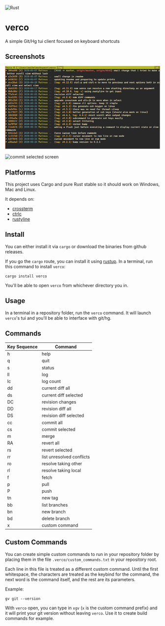 ![Rust](https://github.com/matheuslessarodrigues/verco/workflows/Rust/badge.svg)

# verco
A simple Git/Hg tui client focused on keyboard shortcuts

## Screenshots
![log screen](.github/screenshots/log.png)

![commit selected screen](.github/screenshots/commit.png)

## Platforms

This project uses Cargo and pure Rust stable so it should work on Windows, Mac and Linux.

It depends on:
- [crossterm](https://crates.io/crates/crossterm)
- [ctrlc](https://crates.io/crates/ctrlc)
- [rustyline](https://crates.io/crates/rustyline)

## Install

You can either install it via `cargo` or download the binaries from github releases.

If you go the `cargo` route, you can install it using [rustup](https://www.rustup.rs/).
In a terminal, run this command to install `verco`:

```
cargo install verco
```

You'll be able to open `verco` from whichever directory you in.

## Usage

In a terminal in a repository folder, run the `verco` command.
It will launch `verco`'s tui and you'll be able to interface with git/hg.

## Commands

Key Sequence | Command
--- | ---
h | help
q | quit
s | status
ll | log
lc | log count
dd | current diff all
ds | current diff selected
DC | revision changes
DD | revision diff all
DS | revision diff selected
cc | commit all
cs | commit selected
m | merge
RA | revert all
rs | revert selected
rr | list unresolved conflicts
ro | resolve taking other
rl | resolve taking local
f | fetch
p | pull
P | push
tn | new tag
bb | list branches
bn | new branch
bd | delete branch
x | custom command

## Custom Commands
You can create simple custom commands to run in your repository folder by placing them in the file
`.verco/custom_commands.txt` in your repository root.

Each line in this file is treated as a different custom command. Until the first whitespace, the characters are
treated as the keybind for the command, the next word is the command itself, and the rest are its parameters.

Example:
```
gv git --version
```

With `verco` open, you can type in `xgv` (`x` is the custom command prefix) and it will print your git version
without leaving `verco`. Use it to create build commands for example.
